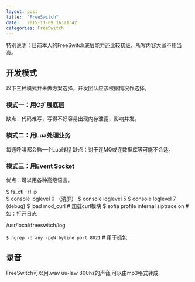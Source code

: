 ```yaml
---
layout: post
title:  "FreeSwitch"
date:   2015-11-09 16:21:42
categories: FreeSwitch
---
```

特别说明：目前本人的FreeSwitch底层能力还比较初级，所写内容大家不用当真。

## 开发模式
以下三种模式并未做方案选择，开发团队应该根据情况作选择。
### 模式一：用C扩展底层
缺点：代码难写，写得不好容易出现内存泄露，影响并发。

### 模式二：用Lua处理业务
每通呼叫都会启一个Lua线程
缺点：对于连MQ或连数据库等可能不合适。

### 模式三：用Event Socket
优点：可以用各种高级语言。

$ fs_ctl -H ip  
$ console loglevel 0 （清屏）
$ console loglevel 5
$ console loglevel 7 (debug)
$ load mod_curl # 加载curl模块
$ sofia profile internal siptrace on # 如：打开日志

/usr/local/freeswitch/log

`$ ngrep -d any -pqW byline port 8021` # 用于抓包

## 录音
FreeSwitch可以用.wav uu-law 800hz的声音,可以由mp3格式转成.